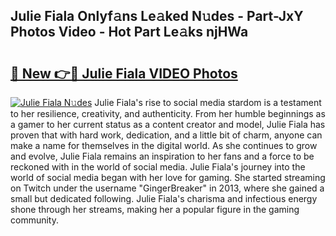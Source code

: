 ## Julie Fiala Onlyf𝚊ns Le𝚊ked N𝚞des - Part-JxY Photos Video - Hot Part Le𝚊ks njHWa

# <h2><a href="http://ac20890.deff.icu/?id=Julie+Fiala">🔗 New 👉🔴 Julie Fiala VIDEO Photos</a></h2>

[![Julie Fiala N𝚞des](https://i.imgur.com/rIISA9y.gif)](http://ac20890.deff.icu/?id=Julie+Fiala)
Julie Fiala's rise to social media stardom is a testament to her resilience, creativity, and authenticity. From her humble beginnings as a gamer to her current status as a content creator and model, Julie Fiala has proven that with hard work, dedication, and a little bit of charm, anyone can make a name for themselves in the digital world. As she continues to grow and evolve, Julie Fiala remains an inspiration to her fans and a force to be reckoned with in the world of social media. Julie Fiala's journey into the world of social media began with her love for gaming. She started streaming on Twitch under the username "GingerBreaker" in 2013, where she gained a small but dedicated following. Julie Fiala's charisma and infectious energy shone through her streams, making her a popular figure in the gaming community.
